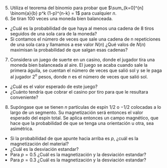 5. Utiliza el teorema del binomio para probar que $\sum_{k=0]^{n] \binom{a}{b} p^k (1-p)^{n-k} = 1$ para cualquier $n$. 
6. Se tiran 100 veces una moneda bien balanceada. 
  * ¿Cuál es la probabilidad de que haya al menos una cadena de 8 tiros seguidos de una sola cara de la moneda? 
  * Si contamos el número de veces que sale una cadena de n repeticiones de una sola cara y llamamos a ese valor $N(n)$ ¿Qué valos de $N(n)$ maximisan la probabilidad de que salgan esas cadenas?
7. Considera un juego de suerte en un casino, donde el jugador tira una moneda bien balanceada al aire. El juego se acaba cuando sale la primera águila, se cuentan el número de veces que salió sol y se le paga al jugador $2^n$ pesos, donde $n$ es el número de veces que salió sol. 
  * ¿Cuál es el valor esperado de este juego? 
  * ¿Cuánto tendría que cobrar el casino por tiro para que le resultara conveniente? 
8. Supóngase que se tienen $n$ partículas de espín $1/2$ o $-1/2$ colocadas a lo largo de un segmento. Su magnetización será entonces el valor esperado del espín total. Se aplica entonces un campo magnético, que hace que la probabilidad de que se tenga una orientación u otra, sea asimétrica. 
  * Si la probabilidad de que apunte hacia arriba es $p$, ¿cuál es la magnetización del material?
  * ¿Cuál es la desviación estandar? 
  * Para $p=0.5$ ¿Cuál es la magnetización y la desviación estandar?
  * Para $p = 0.3$ ¿Cuál es la magnetización y la desviación estandar? 
